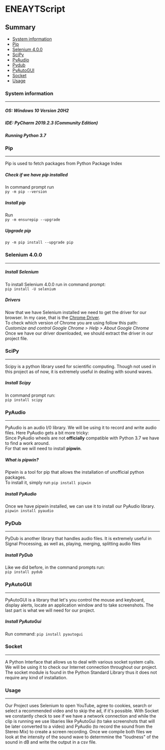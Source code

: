 # ENEAYTScript
## Summary
* [System information](https://github.com/Neagu-Andrei/ENEAYTScript/new/main?readme=1#system-information-and-configuration)
* [Pip](https://github.com/Neagu-Andrei/ENEAYTScript/new/main?readme=1#pip)
* [Selenium 4.0.0](https://github.com/Neagu-Andrei/ENEAYTScript/new/main?readme=1#selenium-400)
* [SciPy](https://github.com/Neagu-Andrei/ENEAYTScript/new/main?readme=1#scipy)
* [PyAudio](https://github.com/Neagu-Andrei/ENEAYTScript/new/main?readme=1#pyaudio)
* [Pydub](https://github.com/Neagu-Andrei/ENEAYTScript/new/main?readme=1#pydub)
* [PyAutoGUI](https://github.com/Neagu-Andrei/ENEAYTScript/new/main?readme=1#pyautogui)
* [Socket](https://github.com/Neagu-Andrei/ENEAYTScript/new/main?readme=1#socket)
* [Usage](https://github.com/Neagu-Andrei/ENEAYTScript/new/main?readme=1#usage)

### System information
***
##### OS: Windows 10 Version 20H2
##### IDE: PyCharm 2019.2.3 (Community Edition)
##### Running Python 3.7


### Pip
***
Pip is used to fetch packages from Python Package Index
##### Check if we have pip installed
In command prompt run  
`py -m pip --version`
##### Install pip
Run  
`py -m ensurepip --upgrade`
##### Upgrade pip
`py -m pip install --upgrade pip`
 

### Selenium 4.0.0
***
##### Install Selenium
To install Selenium 4.0.0 run in command prompt:  
`pip install -U selenium`
##### Drivers  
Now that we have Selenium installed we need to get the driver for our browser. In my case, that is the [Chrome Driver](https://chromedriver.chromium.org/downloads).  
To check which version of Chrome you are using follow this path:  
_Customize and control Google Chrome > Help > About Google Chrome_  
Once we have our driver downloaded, we should extract the driver in our project file.  


### SciPy
***
Scipy is a python library used for scientific computing. Though not used in this project as of now, it is extremely useful in dealing with sound waves.
##### Install Scipy
In command prompt run:  
`pip install scipy`

### PyAudio
***
PyAudio is an audio I/0 library. We will be using it to record and write audio files.
Here PyAudio gets a bit more tricky:  
Since PyAudio wheels are not **officially** compatible with Python 3.7 we have to find a work around.  
For that we will need to install **pipwin**.
##### What is pipwin?
Pipwin is a tool for pip that allows the installation of unofficial python packages.  
To install it, simply run `pip install pipwin`
##### Install PyAudio
Once we have pipwin installed, we can use it to install our PyAudio library.  
`pipwin install pyaudio`

### PyDub
***
PyDub is another library that handles audio files. It is extremely useful in Signal Processing, as well as, playing, merging, splitting audio files
##### Install PyDub
Like we did before, in the command prompts run:  
`pip install pydub`

### PyAutoGUI
***
PyAutoGUI is a library that let's you control the mouse and keyboard, display alerts, locate an application window and to take screenshots. The 
last part is what we will need for our project.  
##### Install PyAutoGui
Run command: `pip install pyautogui`

### Socket
***
A Python Interface that allows us to deal with various socket system calls. We will be using it to check our Internet connection throughout our project.  
The socket module is found in the Python Standard Library thus it does not require any kind of installation.


### Usage
***
Our Project uses Selenium to open YouTube, agree to cookies, search or select a recommended video and to skip the ad, if it's possible.
With Socket we constantly check to see if we have a network connection and while the clip is running we use libaries like PyAutoGui (to take screenshots that will be later
converted to a video) and PyAudio (to record the sound from the Stereo Mix) to create a screen recording. Once we compile both files we look at the intensity of the sound
wave to determmine the "loudness" of the sound in dB and write the output in a csv file.

